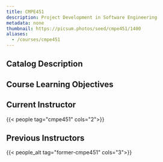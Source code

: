 ```yaml
---
title: CMPE451
description: Project Development in Software Engineering
metadata: none
thumbnail: https://picsum.photos/seed/cmpe451/1400
aliases:
  - /courses/cmpe451
---
```


## Catalog Description

## Course Learning Objectives

## Current Instructor

{{< people tag="cmpe451" cols="2">}}

## Previous Instructors

{{< people_alt tag="former-cmpe451" cols="3">}}
